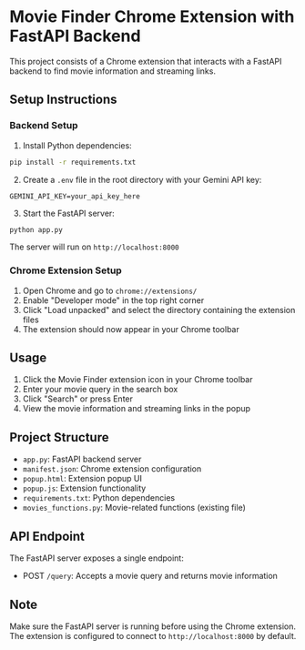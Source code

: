 # Movie Finder Chrome Extension with FastAPI Backend

This project consists of a Chrome extension that interacts with a FastAPI backend to find movie information and streaming links.

## Setup Instructions

### Backend Setup

1. Install Python dependencies:
```bash
pip install -r requirements.txt
```

2. Create a `.env` file in the root directory with your Gemini API key:
```
GEMINI_API_KEY=your_api_key_here
```

3. Start the FastAPI server:
```bash
python app.py
```
The server will run on `http://localhost:8000`

### Chrome Extension Setup

1. Open Chrome and go to `chrome://extensions/`
2. Enable "Developer mode" in the top right corner
3. Click "Load unpacked" and select the directory containing the extension files
4. The extension should now appear in your Chrome toolbar

## Usage

1. Click the Movie Finder extension icon in your Chrome toolbar
2. Enter your movie query in the search box
3. Click "Search" or press Enter
4. View the movie information and streaming links in the popup

## Project Structure

- `app.py`: FastAPI backend server
- `manifest.json`: Chrome extension configuration
- `popup.html`: Extension popup UI
- `popup.js`: Extension functionality
- `requirements.txt`: Python dependencies
- `movies_functions.py`: Movie-related functions (existing file)

## API Endpoint

The FastAPI server exposes a single endpoint:
- POST `/query`: Accepts a movie query and returns movie information

## Note

Make sure the FastAPI server is running before using the Chrome extension. The extension is configured to connect to `http://localhost:8000` by default.